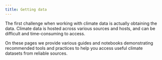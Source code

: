 ```yaml
---
title: Getting data
---
```


The first challenge when working with climate data is actually obtaining the data. Climate data is hosted across various sources and hosts, and can be difficult and time-consuming to access. 

On these pages we provide various guides and notebooks demonstrating recommended tools and practices to help you access useful climate datasets from reliable sources. 
